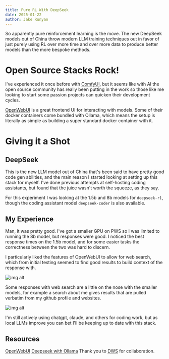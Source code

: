 ```yaml
---
title: Pure RL With DeepSeek
date: 2025-01-22
author: Jake Runyan
---
```


So apparently pure reinforcement learning is the move. The new DeepSeek models out of China throw modern LLM training 
techniques out in favor of just purely using RL over more time and over more data to produce better models than the more bespoke methods.

# Open Source Stacks Rock!
I've experienced it once before with [ComfyUI](https://jake.runyan.dev/blog/sdxl-pipeline), but it seems like with AI the open source 
community has really been putting in the work so those like me looking to start some passion projects can quicken their development cycles.

[OpenWebUI](https://github.com/ml-explore/OpenWebUI) is a great frontend UI for interacting with models. Some of their docker containers
come bundled with Ollama, which means the setup is literally as simple as building a super standard docker container with it. 

# Giving it a Shot

## DeepSeek
This is the new LLM model out of China that's been said to have pretty good code gen abilities, and the main reason I started looking 
at setting up this stack for myself. I've done previous attempts at self-hosting coding assistants, but found that the juice wasn't
worth the squeeze, as they say. 

For this experiment I was looking at the 1.5b and 8b models for `deepseek-r1`, though the coding assistant model `deepseek-coder` is also available.

## My Experience 
Man, it was pretty good. I've got a smaller GPU on PWS so I was limited to running the 8b model, but responses were good. I noticed
the best response times on the 1.5b model, and for some easier tasks the correctness between the two was hard to discern.

I particularly liked the features of OpenWebUI to allow for web search, which from initial testing seemed to find good results to build
context of the response with.

![img alt](https://images.whitney.rip/api/assets/b5817baf-631e-4fa0-a456-8c45f0dd93d0/thumbnail?size=preview&key=--mO7kUUzkeGbsE8f6bJKWg-toGLQWh_ZZRxqkUIQxYQlSfDu92Or2l1rF1ASwNx_Vw&c=5Hts56p%2B%2BrreaZ3B2WXOaHSF%2BeI%3D)

Some responses with web search are a little on the nose with the smaller models, for example a search about me gives results that are pulled 
verbatim from my github profile and websites.

![img alt](https://images.whitney.rip/api/assets/3db55a71-22f8-41b4-8972-d03c26dd60ce/thumbnail?size=preview&key=--mO7kUUzkeGbsE8f6bJKWg-toGLQWh_ZZRxqkUIQxYQlSfDu92Or2l1rF1ASwNx_Vw&c=047IZ6LxmjRH52yZJWg5g%2BmoqJ0%3D)

I'm still actively using chatgpt, claude, and others for coding work, but as local LLMs improve you can bet I'll be keeping up to date with this stack. 

## Resources
[OpenWebUI](https://github.com/ml-explore/OpenWebUI)
[Deepseek with Ollama](https://ollama.ai/library/deepseek-coder)
Thank you to [DWS](https://dws.rip) for collaboration.